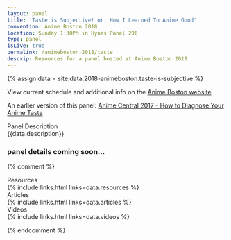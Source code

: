 ```yaml
---
layout: panel
title: 'Taste is Subjective! or: How I Learned To Anime Good'
convention: Anime Boston 2018
location: Sunday 1:30PM in Hynes Panel 206
type: panel
isLive: true
permalink: /animeboston-2018/taste
descrip: Resources for a panel hosted at Anime Boston 2018
---
```


{% assign data = site.data.2018-animeboston.taste-is-subjective %}

View current schedule and additional info on the <a href="http://www.animeboston.com/coninfo/schedule_panel/2970">Anime Boston website</a>

An earlier version of this panel: <a href="/acen-2017/diagnosing-taste/">Anime Central 2017 - How to Diagnose Your Anime Taste</a>

<div class="manga-header">Panel Description</div>
<div class="panel-description">{{data.description}}</div>

<h3>panel details coming soon...</h3>

{% comment %}

<div class="manga-header">Resources</div>
{% include links.html links=data.resources %}

<div class="manga-header"> Articles </div>
{% include links.html links=data.articles %}

<div class="manga-header"> Videos </div>
{% include links.html links=data.videos %}

{% endcomment %}
